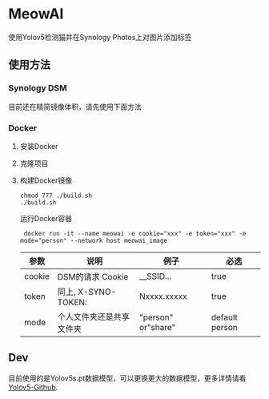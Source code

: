 # MeowAI

使用Yolov5检测猫并在Synology Photos上对图片添加标签

## 使用方法

### Synology DSM

目前还在精简镜像体积，请先使用下面方法

### Docker

1. 安装Docker
2. 克隆项目
3. 构建Docker镜像
    ```shell
    chmod 777 ./build.sh
    ./build.sh
    ```
   运行Docker容器

   ```shell
    docker run -it --name meowai -e cookie="xxx" -e token="xxx" -e mode="person" --network host meowai_image
    ```

    | 参数   | 说明                     | 例子               | 必选           |
    | ------ | ------------------------ | ------------------ | -------------- |
    | cookie | DSM的请求 Cookie         | __SSID...          | true           |
    | token  | 同上, X-SYNO-TOKEN:      | Nxxxx.xxxxx        | true           |
    | mode   | 个人文件夹还是共享文件夹 | "person" or"share" | default person |
   


## Dev

目前使用的是Yolov5s.pt数据模型，可以更换更大的数据模型，更多详情请看[Yolov5-Github](https://github.com/ultralytics/yolov5).


